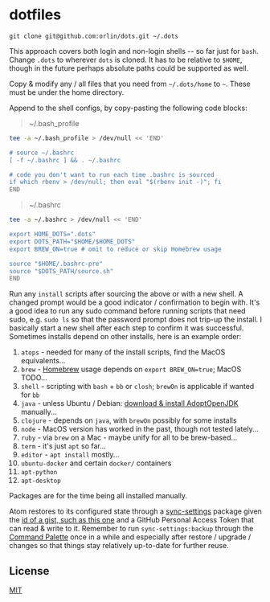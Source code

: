 # dotfiles

`git clone git@github.com:orlin/dots.git ~/.dots`

This approach covers both login and non-login shells -- so far just for `bash`.
Change `.dots` to wherever `dots` is cloned. It has to be relative to `$HOME`,
though in the future perhaps absolute paths could be supported as well.

Copy & modify any / all files that you need from `~/.dots/home` to `~`.
These must be under the home directory.

Append to the shell configs, by copy-pasting the following code blocks:

> ~/.bash_profile

```bash
tee -a ~/.bash_profile > /dev/null << 'END'

# source ~/.bashrc
[ -f ~/.bashrc ] && . ~/.bashrc

# code you don't want to run each time .bashrc is sourced
if which rbenv > /dev/null; then eval "$(rbenv init -)"; fi
END
```

> ~/.bashrc

```bash
tee -a ~/.bashrc > /dev/null << 'END'

export HOME_DOTS=".dots"
export DOTS_PATH="$HOME/$HOME_DOTS"
export BREW_ON=true # omit to reduce or skip Homebrew usage

source "$HOME/.bashrc-pre"
source "$DOTS_PATH/source.sh"
END
```

Run any `install` scripts after sourcing the above or with a new shell.
A changed prompt would be a good indicator / confirmation to begin with.
It's a good idea to run any sudo command before running scripts that need sudo,
e.g. `sudo ls` so that the password prompt does not trip-up the install.
I basically start a new shell after each step to confirm it was successful.
Sometimes installs depend on other installs, here is an example order:

1. `atops` - needed for many of the install scripts, find the MacOS equivalents...
2. `brew` - [Homebrew](https://brew.sh/) usage depends on `export BREW_ON=true`; MacOS TODO...
3. `shell` - scripting with `bash` + `bb` or `closh`; `brewOn` is applicable if wanted for `bb`
4. `java` - unless Ubuntu / Debian: [download & install AdoptOpenJDK](https://adoptopenjdk.net/releases.html?variant=openjdk11&jvmVariant=hotspot) manually...
5. `clojure` - depends on `java`, with `brewOn` possibly for some installs
6. `node` - MacOS version has worked in the past, though not tested lately...
7. `ruby` - via `brew` on a Mac - maybe unify for all to be brew-based...
8. `term` - it's just `apt` so far...
9. `editor` - `apt install` mostly...
10. `ubuntu-docker` and certain `docker/` containers
11. `apt-python`
12. `apt-desktop`

Packages are for the time being all installed manually.

Atom restores to its configured state through a [sync-settings](http://atom.io/packages/sync-settings) package given the [id of a gist, such as this one](https://gist.github.com/orlin/0a47688f152d7ceccb646a23e8245449) and a GitHub Personal Access Token that can read & write to it. Remember to run `sync-settings:backup` through the [Command Palette](https://github.com/atom/command-palette) once in a while and especially after restore / upgrade / changes so that things stay relatively up-to-date for further reuse.

## License

[MIT](http://orlin.mit-license.org)
